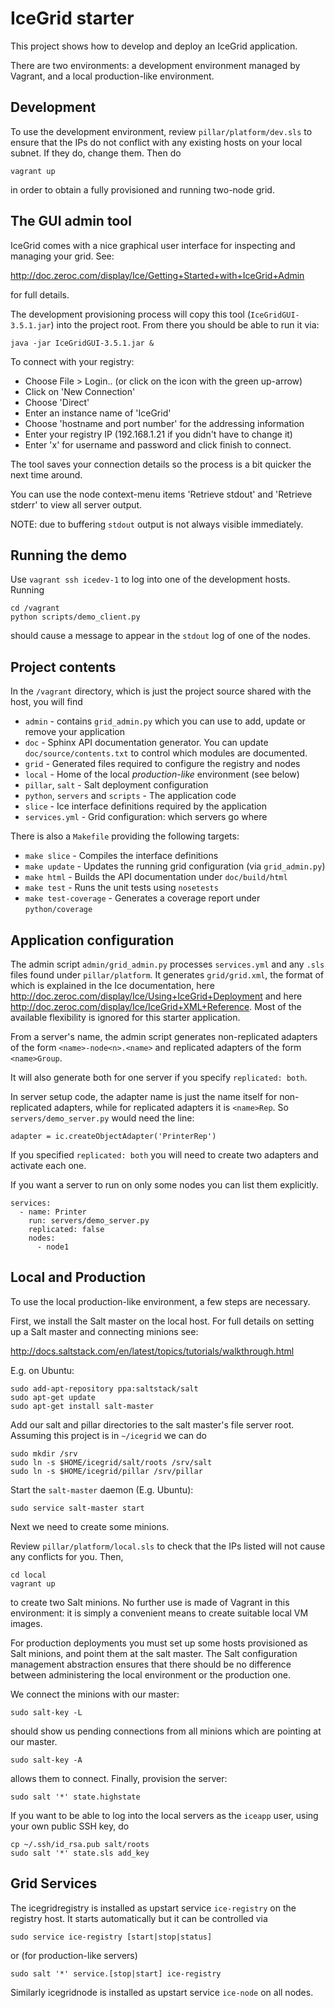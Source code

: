IceGrid starter
===============

This project shows how to develop and deploy an IceGrid application.

There are two environments: a development environment managed by
Vagrant, and a local production-like environment.

Development
-----------

To use the development environment, review `pillar/platform/dev.sls` to
ensure that the IPs do not conflict with any existing hosts on your
local subnet. If they do, change them. Then do

    vagrant up

in order to obtain a fully provisioned and running two-node grid.

The GUI admin tool
------------------

IceGrid comes with a nice graphical user interface for inspecting and
managing your grid. See:

  http://doc.zeroc.com/display/Ice/Getting+Started+with+IceGrid+Admin

for full details.

The development provisioning process will copy this tool
(`IceGridGUI-3.5.1.jar`) into the project root. From there you should be able to run it via:

    java -jar IceGridGUI-3.5.1.jar &

To connect with your registry:

 * Choose File > Login.. (or click on the icon with the green up-arrow)
 * Click on 'New Connection'
 * Choose 'Direct'
 * Enter an instance name of 'IceGrid'
 * Choose 'hostname and port number' for the addressing information
 * Enter your registry IP (192.168.1.21 if you didn't have to change it)
 * Enter 'x' for username and password and click finish to connect.

The tool saves your connection details so the process is a bit quicker
the next time around.

You can use the node context-menu items 'Retrieve stdout' and
'Retrieve stderr' to view all server output.

NOTE: due to buffering `stdout` output is not always visible immediately.

Running the demo
----------------

Use `vagrant ssh icedev-1` to log into one of the development hosts. Running

    cd /vagrant
    python scripts/demo_client.py

should cause a message to appear in the `stdout` log of one of the nodes.

Project contents
----------------

In the `/vagrant` directory, which is just the project source shared
with the host, you will find

* `admin` - contains `grid_admin.py` which you can use to add, update
            or remove your application
* `doc` - Sphinx API documentation generator. You can update
            `doc/source/contents.txt` to control which modules are documented.
* `grid` - Generated files required to configure the registry and nodes
* `local` - Home of the local *production-like* environment (see below)
* `pillar`, `salt` - Salt deployment configuration
* `python`, `servers` and `scripts` - The application code
* `slice` - Ice interface definitions required by the application
* `services.yml` - Grid configuration: which servers go where

There is also a `Makefile` providing the following targets:

* `make slice` - Compiles the interface definitions
* `make update` - Updates the running grid configuration (via `grid_admin.py`)
* `make html` - Builds the API documentation under `doc/build/html`
* `make test` - Runs the unit tests using `nosetests`
* `make test-coverage` - Generates a coverage report under `python/coverage`

Application configuration
-------------------------

The admin script `admin/grid_admin.py` processes `services.yml` and
any `.sls` files found under `pillar/platform`. It generates
`grid/grid.xml`, the format of which is explained in the Ice
documentation, here
http://doc.zeroc.com/display/Ice/Using+IceGrid+Deployment and here
http://doc.zeroc.com/display/Ice/IceGrid+XML+Reference.
Most of the available flexibility is ignored for this starter application.

From a server's name, the admin script generates non-replicated adapters of the form
`<name>-node<n>.<name>` and replicated adapters of the form
`<name>Group`.

It will also generate both for one server if you specify `replicated: both`. 

In server setup code, the adapter name is just the name itself for
non-replicated adapters, while for replicated adapters it is
`<name>Rep`. So `servers/demo_server.py` would need the line:

    adapter = ic.createObjectAdapter('PrinterRep')

If you specified `replicated: both` you will need to create two
adapters and activate each one.

If you want a server to run on only some nodes you can list them
explicitly.

    services:
      - name: Printer
        run: servers/demo_server.py
        replicated: false
        nodes:
          - node1

Local and Production
--------------------

To use the local production-like environment, a few steps are
necessary.

First, we install the Salt master on the local host. For full details
on setting up a Salt master and connecting minions see:

  http://docs.saltstack.com/en/latest/topics/tutorials/walkthrough.html

E.g. on Ubuntu:

    sudo add-apt-repository ppa:saltstack/salt
    sudo apt-get update
    sudo apt-get install salt-master

Add our salt and pillar directories to the salt master's file
server root. Assuming this project is in `~/icegrid` we can do

    sudo mkdir /srv
    sudo ln -s $HOME/icegrid/salt/roots /srv/salt
    sudo ln -s $HOME/icegrid/pillar /srv/pillar

Start the `salt-master` daemon (E.g. Ubuntu):

    sudo service salt-master start

Next we need to create some minions.

Review `pillar/platform/local.sls` to check that the IPs listed will
not cause any conflicts for you. Then,

    cd local
    vagrant up

to create two Salt minions. No further use is made of Vagrant in this
environment: it is simply a convenient means to create suitable local
VM images.

For production deployments you must set up some hosts provisioned as
Salt minions, and point them at the salt master. The Salt
configuration management abstraction ensures that there should be no
difference between administering the local environment or the
production one.

We connect the minions with our master:

    sudo salt-key -L

should show us pending connections from all minions which are pointing
at our master.

    sudo salt-key -A

allows them to connect. Finally, provision the server:

    sudo salt '*' state.highstate

If you want to be able to log into the local servers as the `iceapp`
user, using your own public SSH key, do

    cp ~/.ssh/id_rsa.pub salt/roots
    sudo salt '*' state.sls add_key

Grid Services
-------------

The icegridregistry is installed as upstart service `ice-registry` on
the registry host. It starts automatically but it can be controlled via

    sudo service ice-registry [start|stop|status]

or (for production-like servers)

    sudo salt '*' service.[stop|start] ice-registry

Similarly icegridnode is installed as upstart service `ice-node` on all
nodes.

